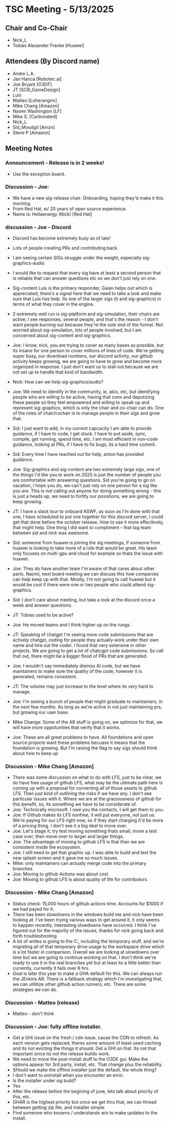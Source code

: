 # TSC Meeting - 5/13/2025

## Chair and Co-Chair
* Nick_L
* Tobias Alexander Franke [Huawei]

## Attendees (By Discord name)
* Andre L.A.
* Jan Hanca [Robotec.ai]
* Joe Bryant [O3DF]
* JT [SCB_GameDesign]
* Luis
* Matteo [Loherangrin]
* Mike Chang [Amazon]
* Naomi Washington [LF]
* Mike S. [Carbonated]
* Nick_L
* Sid_Moudgil [Amzn]
* Steve P [Amazon]

## Meeting Notes

### Announcement - Release is in 2 weeks!
* Use the exception board.

### Discussion - Joe:
* We have a new sig-release chair.  Onboarding, hoping they'd make it this morning.
* From Red Hat, w/ 20 years of open source experience.
* Name is: Hellaenergy (Nick) [Red Hat]

### discussion - Joe - Discord
* Discord has become extremely busy as of late!
* Lots of people creating PRs and contributing back.
* I am seeing certain SIGs struggle under the weight, especially sig-graphics-audio
* I would like to request that every sig have at least a second person that is reliable that can answer questions etc so we don't
  just rely on one.
* Sig-content Luis is the primary responder, Gaian helps out which is appreciated, there's a signal here that we need to take a look
  and make sure that Luis has help.  Its one of the larger sigs (it and sig-graphics) in terms of what they cover in the engine.
* 2 extremely well run is sig-platform and sig-simulation, their chairs are active, I see responses, several people, and that's
  the reason - I don't want people burning out because they're the sole end of the funnel.  Not worried about sig-simulation,
  lots of people involved, but I am concerned about sig-content and sig-graphics.
* Joe:  I know, nick, you are trying to cover as many bases as possible, but its insane for one person to cover millions of lines
  of code.  We're getting super busy, our download numbers, our discord activity, our github activity keeps growing, we are going
  to have to grow and become more organized in response.  I just don't want us to stall out because we are not set up to handle
  that kind of bandwidth.
* Nick:  How can we help sig-graphics/audio?
* Joe:  We need to identify in the community, ie, akio, etc, but identifying people who are willing to be active, having that conv
  and deputizing these people so they feel empowered and willing to speak up and represent sig-graphics, which is only the chair
  and co-chair can do.    One of the roles of chair/cochair is to manage people in their sigs and grow that.
* Sid:  I just want to add, in my current capcacity I am able to provide guidance, if I have to code, I get stuck.  I have to put
  aside, sync, compile, get running, spend time, etc.  I am most efficient in non-code guidance, looking at PRs, if I have to fix
  bugs, its a hard time commit.
* Sid:  Every time I have reached out for help, anton has provided guidance.
* Joe: Sig-graphics and sig-content are two extremely large sigs, one of the things I'd like you to work on 2025 is just the number
  of people you are comfortable with answering questions.  Sid you're going to go on vacation, I hope you do, we can't just rely 
  on one person for a sig like you are.  This is not calling out anyone for doing something wrong - this is just a heads up, 
  we need to fortify our posistions, we are going to keep growing.
* JT: I have a slack tour to onboard ASWF, as soon as I'm done with that one, I have scheduled to put one together for this
  discord server, I could get that done before the october release.  How to use it more effecitively, that might help.  One thing
  I did want to compliment - that tag team between sid and nick was awesome.
* Sid:  someone from huawei is joining the sig meetings, if someone from huawei is looking to take more of a role that would be great.
  His team only focuses on multi-gpu and cloud for example so thats the issue with huawei. 
* Joe: They do have another team I'm aware of that cares about other parts.  Naomi, next board meeting we can discuss this how
  companies can help keep up with that.  Mostly, I'm not going to call huawei but it would be cool if there were one or two people
  who could attend sig-graphics.
* Sid: I don't care about meeting, but take a look at the discord once a week and answer questions.
* JT: Tobias used to be active?
* Joe:  He moved teams and I think higher up on the rungs.

* JT: Speaking of chatgpt I'm seeing more code submissions that are actively chatgpt, coding for people they actually work under their
  own name and hire out the coder.  I found that very extensive in other projects.  We are going to get a lot of chatcgpt code
  submissions.  So call that out, there might be a bigger flood of PRs that are generated.
* Joe: I wouldn't say immediately dismiss AI code, but we have maintainers to make sure the quality of the code, however it is
  generated, remains consistent. 
* JT: The volume may just increase to the level where its very hard to manage.
* Joe: I'm seeing a bunch of people that might graduate to maintainers, in the next few months.  As long as we're active in not just
  maintaining prs, but growing our user base.
* Mike Change:  Some of the AR stuff is going on, we optimize for that, we will have more oppotunities that verify that it works.
* Joe: These are all great problems to have.  All foundations and open source projects want these problems becuase it means that
  the foundation is growing.  But I'm raising the flag to say sigs should think about how to keep up

### Discussion - Mike Chang [Amazon]
* There was some discussion on what to do with LFS, just to be clear, we do have free usage of github LFS, what may be the ultimate
  path here is coming up with a proposal for converting all of those assets to github LFS.  Then just kind of outlining the risks
  if we have any.  I don't see particular issues with it.  Where we are at the graciousness of github for this benefit, so, 
  its something we have to be considerate of.
* Joe:  Technically microsoft.  I owe you the contacts, I will get them to you.
* Joe:  If Github makes its LFS nonfree, it will put everyone, not just us.  We're paying for our LFS right now, so if they start
  charging it'd be more of a pricing thing.  I don't see it a big deal to move over.
* Joe:  Let's stage it, try test moving something thats small, move a test case over, then move over to larger and larger things.
* Joe:  The advantage of moving to github LFS is that then we are consistent inside the ecosystem.
* Joe:  I still need to get that graphic up.  I was able to build and test the new splash screen and it gave me so much issues.
* Mike: only maintainers can actually merge code into the primary branches.
* Joe:  Moving to github Actions was about cost.  
* Joe:  Moving to github LFS is about quality of life for contributors.

### Discussion - Mike Chang [Amazon]
* Status check: 15,000 hours of github actions time. Accounts for $1000 if we had payed for it.
* There has been slowdowns in the windows build me and nick have been looking at.  I've been trying various ways to get around
  it, it only seems to happen recently.  Interesting slowdowns have occurred.  I think I've figured out for the majority of the
  issues, thanks for nick going back and forth troubleshooting
* A lot of writes is going to the C:, including the temporary stuff, and we're migrating all of that temporary drive usage to
  the workspace drive which is a lot faster in comparison.  Overall we are looking at slowdowns over time but we are going
  to continue working on that.  I don't think we're ready to use it in the real branches yet but at least its a little better
  than currently, currently it fails over 6 hrs.
* Goal is later this year to make a GHA default for this.  We can always run the JEnkins AR.  There is a fallback strategy
  which I'm investigating that, we can utilitize other github action runners, etc.  There are some strategies we can do.

### Discussion - Matteo (release)
* Matteo - don't think 

### Discussion - Joe: fully offline installer.
* Get a GHI issue on the fresh / cdn issue, cause the CDN to refresh. As each version gets replaced, theres some amount of
  least-used caching and its not evicting the things it should.  Get a GHI on that.  Its not that important since its not
  the release builds work.
* We need to move the post-install stuff to the O3DE gui. Make the options appear for 3rd party, install, etc.  That change
  plus the reliability.  
* SHould we make the offline installer just the default, the whole thing?  
* I don't want to uninstall when you encounter an error.
* Is the installer under sig build?
* Yes
* After the release before the begining of june, lets talk about priority of this, etc. 
* GHAR is the highest priority but once we get thru that, we can thread between getting zip file, and installer simple
* Find someone who knowns / understands wix to make updates to the install.

